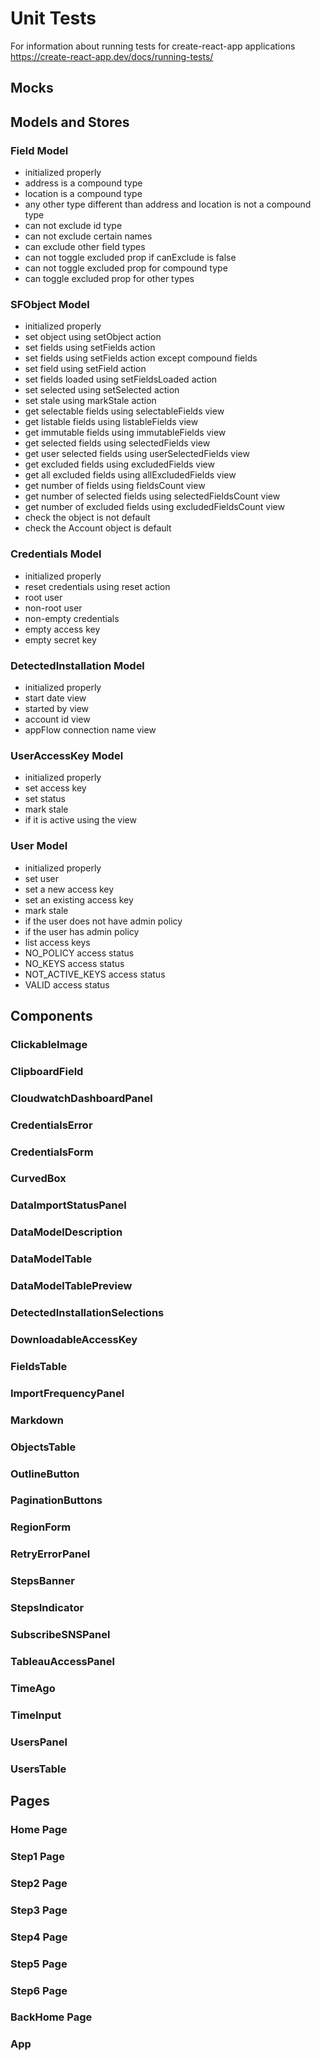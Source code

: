 # Unit Tests

For information about running tests for create-react-app applications
<https://create-react-app.dev/docs/running-tests/>

## Mocks

<!-- Since Jest has not fully supported ESM yet, we used mocks for some third party libraries.
These mocks can be found under `src/__mocks__` -->

## Models and Stores

### Field Model

- initialized properly
- address is a compound type
- location is a compound type
- any other type different than address and location is not a compound type
- can not exclude id type
- can not exclude certain names
- can exclude other field types
- can not toggle excluded prop if canExclude is false
- can not toggle excluded prop for compound type
- can toggle excluded prop for other types

### SFObject Model

- initialized properly
- set object using setObject action
- set fields using setFields action
- set fields using setFields action except compound fields
- set field using setField action
- set fields loaded using setFieldsLoaded action
- set selected using setSelected action
- set stale using markStale action
- get selectable fields using selectableFields view
- get listable fields using listableFields view
- get immutable fields using immutableFields view
- get selected fields using selectedFields view
- get user selected fields using userSelectedFields view
- get excluded fields using excludedFields view
- get all excluded fields using allExcludedFields view
- get number of fields using fieldsCount view
- get number of selected fields using selectedFieldsCount view
- get number of excluded fields using excludedFieldsCount view
- check the object is not default
- check the Account object is default

### Credentials Model

- initialized properly
- reset credentials using reset action
- root user
- non-root user
- non-empty credentials
- empty access key
- empty secret key

### DetectedInstallation Model

- initialized properly
- start date view
- started by view
- account id view
- appFlow connection name view

### UserAccessKey Model

- initialized properly
- set access key
- set status
- mark stale
- if it is active using the view

### User Model

- initialized properly
- set user
- set a new access key
- set an existing access key
- mark stale
- if the user does not have admin policy
- if the user has admin policy
- list access keys
- NO_POLICY access status
- NO_KEYS access status
- NOT_ACTIVE_KEYS access status
- VALID access status

## Components

### ClickableImage

<!-- - Unit test to check rendering properly -->

### ClipboardField

<!-- - Unit test to check rendering non-password text properly
- Unit test to check rendering password text properly
- Unit test to check click event for password text -->

### CloudwatchDashboardPanel

<!-- - Unit test to check rendering properly -->

### CredentialsError

<!-- - Unit test to check rendering properly without an exception
- Unit test to check rendering properly with an invalid key exception
- Unit test to check rendering properly with a non-admin key exception
- Unit test to check rendering properly with an account mismatch exception
- Unit test to check rendering properly with a default exception
- Unit test to check rendering properly with an unknown exception -->

### CredentialsForm

### CurvedBox

<!-- - Unit test to check rendering properly -->

### DataImportStatusPanel

<!-- - Unit test to check CountBadge rendering properly -->

### DataModelDescription

### DataModelTable

### DataModelTablePreview

### DetectedInstallationSelections

### DownloadableAccessKey

### FieldsTable

### ImportFrequencyPanel

### Markdown

### ObjectsTable

### OutlineButton

### PaginationButtons

### RegionForm

### RetryErrorPanel

### StepsBanner

### StepsIndicator

### SubscribeSNSPanel

### TableauAccessPanel

### TimeAgo

### TimeInput

### UsersPanel

### UsersTable

## Pages

### Home Page

### Step1 Page

### Step2 Page

### Step3 Page

### Step4 Page

### Step5 Page

### Step6 Page

### BackHome Page

### App
